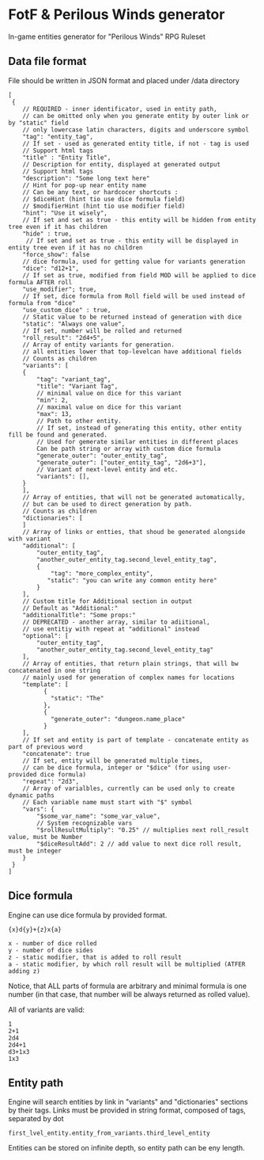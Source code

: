 # FotF & Perilous Winds generator
In-game entities generator for "Perilous Winds" RPG Ruleset

## Data file format
File should be written in JSON format and placed under /data directory

    [
     {
        // REQUIRED - inner identificator, used in entity path,
        // can be omitted only when you generate entity by outer link or by "static" field
        // only lowercase latin characters, digits and underscore symbol
        "tag": "entity_tag",
        // If set - used as generated entity title, if not - tag is used
        // Support html tags
        "title" : "Entity Title",
        // Description for entity, displayed at generated output
        // Support html tags
        "description": "Some long text here" 
        // Hint for pop-up near entity name
        // Can be any text, or hardcocer shortcuts :
        // $diceHint (hint tio use dice formula field)
        // $modifierHint (hint tio use modifier field)
        "hint": "Use it wisely",
        // If set and set as true - this entity will be hidden from entity tree even if it has children
        "hide" : true,
         // If set and set as true - this entity will be displayed in entity tree even if it has no children
        "force_show": false
        // dice formula, used for getting value for variants generation
        "dice": "d12+1",
        // If set as true, modified from field MOD will be applied to dice formula AFTER roll
        "use_modifier"; true,
        // If set, dice formula from Roll field will be used instead of formula from "dice"
        "use_custom_dice" : true,
        // Static value to be returned instead of generation with dice
        "static": "Always one value",
        // If set, number will be rolled and returned
        "roll_result": "2d4+5",
        // Array of entity variants for generation. 
        // all entities lower that top-levelcan have additional fields
        // Counts as children
        "variants": [
        {
            "tag": "variant_tag",
            "title": "Variant Tag",
            // minimal value on dice for this variant
            "min": 2,
            // maximal value on dice for this variant
            "max": 13,
            // Path to other entity. 
            // If set, instead of generating this entity, other entity fill be found and generated.
            // Used for gemerate similar entities in different places
            Can be path string or array with custom dice formula
            "generate_outer": "outer_entity_tag",
            "generate_outer": ["outer_entity_tag", "2d6+3"],
            // Variant of next-level entity and etc.
            "variants": [],
        }
        ],
        // Array of entities, that will not be generated automatically, 
        // but can be used to direct generation by path. 
        // Counts as children
        "dictionaries": [
        ]
        // Array of links or entties, that shoud be generated alongside with variant
        "additional": [
            "outer_entity_tag",
            "another_outer_entity_tag.second_level_entity_tag",
            {
                "tag": "more_complex_entity",
               "static": "you can write any common entity here"
            }
        ],
        // Custom title for Additional section in output
        // Default as "Additional:"
        "additionalTitle": "Some props:"
        // DEPRECATED - another array, similar to adiitional, 
        // use entitiy with repeat at "additional" instead
        "optional": [
            "outer_entity_tag",
            "another_outer_entity_tag.second_level_entity_tag"
        ],
        // Array of entities, that return plain strings, that will bw concatenated in one string
        // mainly used for generation of complex names for locations
        "template": [
              {
                "static": "The"
              },
              {
                "generate_outer": "dungeon.name_place"
              }
        ],
        // If set and entity is part of template - concatenate entity as part of previous word
        "concatenate": true
        // If set, entity will be generated multiple times, 
        // can be dice formula, integer or "$dice" (for using user-provided dice formula)
        "repeat": "2d3",
        // Array of varialbles, currently can be used only to create dynamic paths
        // Each variable name must start with "$" symbol
        "vars": {
            "$some_var_name": "some_var_value",
            // System recognizable vars
            "$rollResultMultiply": "0.25" // multiplies next roll_result value, must be Number
            "$diceResultAdd": 2 // add value to next dice roll result, must be integer
        }
     }
    ]

## Dice formula

Engine can use dice formula by provided format. 

    {x}d{y}+{z}x{a}
    
    x - number of dice rolled
    y - number of dice sides
    z - static modifier, that is added to roll result
    a - static modifier, by which roll result will be multiplied (ATFER adding z)
    
Notice, that ALL parts of formula are arbitrary and minimal formula 
is one number (in that case, that number will be always returned as rolled value).    
    
All of variants are valid:

    1
    2+1
    2d4
    2d4+1
    d3+1x3
    1x3
    
## Entity path

Engine will search entities by link in "variants" and "dictionaries" sections by their tags. 
Links must be provided in string format, composed of tags, separated by dot

    first_lvel_entity.entity_from_variants.third_level_entity
    
Entities can be stored on infinite depth, so entity path can be eny length.